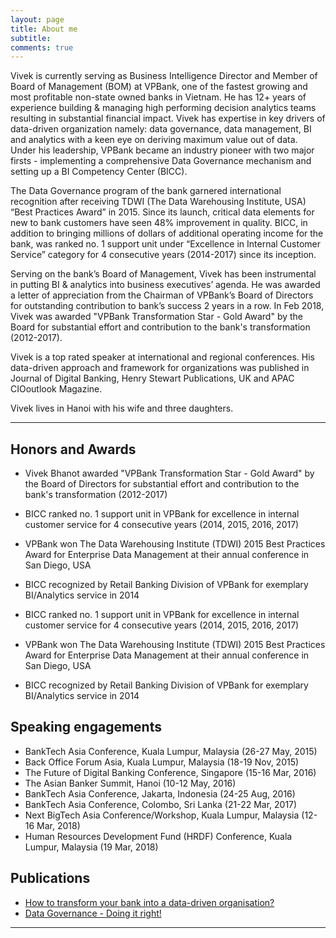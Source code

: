 ```yaml
---
layout: page
title: About me
subtitle: 
comments: true
---
```


Vivek is currently serving as Business Intelligence Director and Member of Board of Management (BOM) at VPBank, 
one of the fastest growing and most profitable non-state owned banks in Vietnam. He has 12+ years of experience building & 
managing high performing decision analytics teams resulting in substantial financial impact. 
Vivek has expertise in key drivers of data-driven organization namely: data governance, data management, 
BI and analytics with a keen eye on deriving maximum value out of data. Under his leadership, 
VPBank became an industry pioneer with two major firsts - implementing a comprehensive Data Governance mechanism and setting up a 
BI Competency Center (BICC).

The Data Governance program of the bank garnered international recognition after 
receiving TDWI (The Data Warehousing Institute, USA) “Best Practices Award” in 2015. 
Since its launch, critical data elements for new to bank customers have seen 48% improvement in quality. 
BICC, in addition to bringing millions of dollars of additional operating income for the bank, was ranked no. 
1 support unit under “Excellence in Internal Customer Service” category for 4 consecutive years (2014-2017) since its inception.

Serving on the bank’s Board of Management, 
Vivek has been instrumental in putting BI & analytics into business executives’ agenda. 
He was awarded a letter of appreciation from the Chairman of VPBank’s Board of 
Directors for outstanding contribution to bank’s success 2 years in a row. In Feb 2018, 
Vivek was awarded "VPBank Transformation Star - Gold Award" by the Board for substantial effort and contribution to the bank's transformation (2012-2017).

Vivek is a top rated speaker at international and regional conferences. 
His data-driven approach and framework for organizations was published in Journal of Digital Banking, 
Henry Stewart Publications, UK and APAC CIOoutlook Magazine.

Vivek lives in Hanoi with his wife and three daughters.

---

## Honors and Awards

- Vivek Bhanot awarded "VPBank Transformation Star - Gold Award" 
by the Board of Directors for substantial effort and contribution to the bank's transformation (2012-2017)
- BICC ranked no. 1 support unit in VPBank for excellence in internal customer service for 4 consecutive years (2014, 2015, 2016, 2017)
- VPBank won The Data Warehousing Institute (TDWI) 2015 Best Practices Award for Enterprise Data Management at 
their annual conference in San Diego, USA
- BICC recognized by Retail Banking Division of VPBank for exemplary BI/Analytics service in 2014

- BICC ranked no. 1 support unit in VPBank for excellence in internal customer service for 4 consecutive years (2014, 2015, 2016, 2017)

- VPBank won The Data Warehousing Institute (TDWI) 2015 Best Practices Award for Enterprise Data Management at their annual conference in San Diego, USA

- BICC recognized by Retail Banking Division of VPBank for exemplary BI/Analytics service in 2014

## Speaking engagements

- BankTech Asia Conference, Kuala Lumpur, Malaysia (26-27 May, 2015)
- Back Office Forum Asia, Kuala Lumpur, Malaysia (18-19 Nov, 2015)
- The Future of Digital Banking Conference, Singapore (15-16 Mar, 2016)
- The Asian Banker Summit, Hanoi (10-12 May, 2016)
- BankTech Asia Conference, Jakarta, Indonesia (24-25 Aug, 2016)
- BankTech Asia Conference, Colombo, Sri Lanka (21-22 Mar, 2017)
- Next BigTech Asia Conference/Workshop, Kuala Lumpur, Malaysia (12-16 Mar, 2018)
- Human Resources Development Fund (HRDF) Conference, Kuala Lumpur, Malaysia (19 Mar, 2018)

## Publications

- [How to transform your bank into a data-driven organisation?](https://www.henrystewartpublications.com/jdb/v1?lipi=urn%3Ali%3Apage%3Ad_flagship3_profile_view_base%3BjDs%2BWSHaSQq%2FqxKDuy0OUA%3D%3D)
- [Data Governance - Doing it right!](https://www.linkedin.com/pulse/data-governance-doing-right-vivek-bhanot)

---
